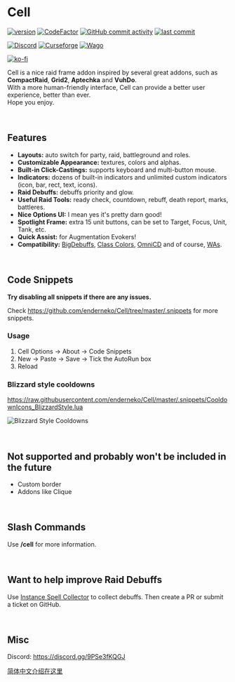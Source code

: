 # Cell

[![version](https://img.shields.io/github/v/release/enderneko/Cell)](https://github.com/enderneko/Cell/releases)
[![CodeFactor](https://www.codefactor.io/repository/github/enderneko/cell/badge)](https://www.codefactor.io/repository/github/enderneko/cell)
[![GitHub commit activity](https://img.shields.io/github/commit-activity/m/enderneko/Cell)](https://github.com/enderneko/Cell/commits/master)
[![last commit](https://img.shields.io/github/last-commit/enderneko/Cell)](https://github.com/enderneko/Cell/commits/master)

[![Discord](https://img.shields.io/discord/1122747237546610760?label=Discord&color=5865F2)](https://discord.gg/9PSe3fKQGJ)
[![Curseforge](https://img.shields.io/curseforge/dt/409666?label=CurseForge&color=F16436)](https://www.curseforge.com/wow/addons/cell)
[![Wago](https://img.shields.io/badge/Wago-Cell-ad1319)](https://addons.wago.io/addons/cell)

[![ko-fi](https://ko-fi.com/img/githubbutton_sm.svg)](https://ko-fi.com/enderneko)

Cell is a nice raid frame addon inspired by several great addons, such as __CompactRaid__, __Grid2__, __Aptechka__ and __VuhDo__.  
With a more human-friendly interface, Cell can provide a better user experience, better than ever.  
Hope you enjoy.

&nbsp;

## Features

- __Layouts:__ auto switch for party, raid, battleground and roles.
- __Customizable Appearance:__ textures, colors and alphas.
- __Built-in Click-Castings:__ supports keyboard and multi-button mouse.
- __Indicators:__ dozens of built-in indicators and unlimited custom indicators (icon, bar, rect, text, icons).
- __Raid Debuffs:__ debuffs priority and glow.
- __Useful Raid Tools:__ ready check, countdown, rebuff, death report, marks, battleres.
- __Nice Options UI:__ I mean yes it's pretty darn good!
- __Spotlight Frame:__ extra 15 unit buttons, can be set to Target, Focus, Unit, Tank, etc.
- __Quick Assist:__ for Augmentation Evokers!
- __Compatibility:__ [BigDebuffs](https://www.curseforge.com/wow/addons/bigdebuffs), [Class Colors](https://www.curseforge.com/wow/addons/classcolors), [OmniCD](https://www.curseforge.com/wow/addons/omnicd) and of course, [WAs](https://wago.io/weakauras).

&nbsp;

## Code Snippets

__Try disabling all snippets if there are any issues.__

Check <https://github.com/enderneko/Cell/tree/master/.snippets> for more snippets.

### Usage

1. Cell Options -> About -> Code Snippets
2. New -> Paste -> Save -> Tick the AutoRun box
3. Reload

### Blizzard style cooldowns

<https://raw.githubusercontent.com/enderneko/Cell/master/.snippets/CooldownIcons_BlizzardStyle.lua>

![Blizzard Style Cooldowns](https://github.com/enderneko/Cell/raw/master/.snippets/CooldownIcons_BlizzardStyle.gif)

&nbsp;

## Not supported and probably won't be included in the future

- Custom border
- Addons like Clique

&nbsp;

## Slash Commands

Use __/cell__ for more information.

&nbsp;

## Want to help improve Raid Debuffs

Use [Instance Spell Collector](https://legacy.curseforge.com/wow/addons/instance-spell-collector) to collect debuffs. Then create a PR or submit a ticket on GitHub.

&nbsp;

## Misc

Discord: <https://discord.gg/9PSe3fKQGJ>

[简体中文介绍在这里](https://bbs.nga.cn/read.php?tid=23488341)
